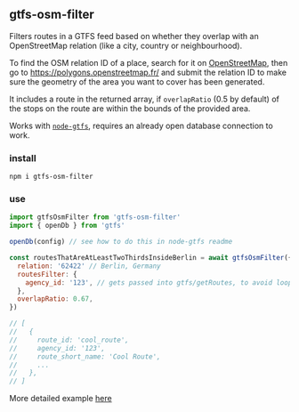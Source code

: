## gtfs-osm-filter

Filters routes in a GTFS feed based on whether they overlap with an OpenStreetMap relation (like a city, country or neighbourhood).

To find the OSM relation ID of a place, search for it on [OpenStreetMap](https://www.openstreetmap.org/), then go to https://polygons.openstreetmap.fr/ and submit the relation ID to make sure the geometry of the area you want to cover has been generated.

It includes a route in the returned array, if `overlapRatio` (0.5 by default) of the stops on the route are within the bounds of the provided area.

Works with [`node-gtfs`](https://github.com/blinktaginc/node-gtfs), requires an already open database connection to work.

### install

`npm i gtfs-osm-filter`

### use

```js
import gtfsOsmFilter from 'gtfs-osm-filter'
import { openDb } from 'gtfs'

openDb(config) // see how to do this in node-gtfs readme

const routesThatAreAtLeastTwoThirdsInsideBerlin = await gtfsOsmFilter({
  relation: '62422' // Berlin, Germany
  routesFilter: {
    agency_id: '123', // gets passed into gtfs/getRoutes, to avoid looping through all routes in GTFS feed
  },
  overlapRatio: 0.67,
})

// [
//   {
//     route_id: 'cool_route',
//     agency_id: '123',
//     route_short_name: 'Cool Route',
//     ...
//   },
// ]
```

More detailed example [here](https://github.com/zorapeteri/gtfs-osm-filter/tree/main/example)
